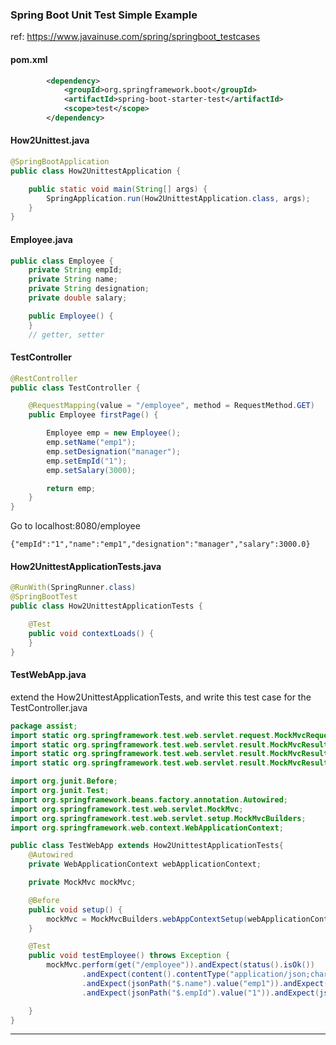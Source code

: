 ### Spring Boot Unit Test Simple Example
ref:  https://www.javainuse.com/spring/springboot_testcases

#### pom.xml
``` xml
		<dependency>
			<groupId>org.springframework.boot</groupId>
			<artifactId>spring-boot-starter-test</artifactId>
			<scope>test</scope>
		</dependency>
```
#### How2Unittest.java
``` java
@SpringBootApplication
public class How2UnittestApplication {

	public static void main(String[] args) {
		SpringApplication.run(How2UnittestApplication.class, args);
	}
}
```
#### Employee.java
``` java
public class Employee {
	private String empId;
	private String name;
	private String designation;
	private double salary;

	public Employee() {
	}
	// getter, setter
```
#### TestController
``` java
@RestController
public class TestController {

	@RequestMapping(value = "/employee", method = RequestMethod.GET)
	public Employee firstPage() {

		Employee emp = new Employee();
		emp.setName("emp1");
		emp.setDesignation("manager");
		emp.setEmpId("1");
		emp.setSalary(3000);

		return emp;
	}
}
```
Go to localhost:8080/employee
``` console
{"empId":"1","name":"emp1","designation":"manager","salary":3000.0}
```

#### How2UnittestApplicationTests.java
``` java
@RunWith(SpringRunner.class)
@SpringBootTest
public class How2UnittestApplicationTests {

	@Test
	public void contextLoads() {
	}
}
```
#### TestWebApp.java
extend  the How2UnittestApplicationTests, and write this test case for the TestController.java

``` java
package assist;
import static org.springframework.test.web.servlet.request.MockMvcRequestBuilders.get;
import static org.springframework.test.web.servlet.result.MockMvcResultMatchers.content;
import static org.springframework.test.web.servlet.result.MockMvcResultMatchers.jsonPath;
import static org.springframework.test.web.servlet.result.MockMvcResultMatchers.status;

import org.junit.Before;
import org.junit.Test;
import org.springframework.beans.factory.annotation.Autowired;
import org.springframework.test.web.servlet.MockMvc;
import org.springframework.test.web.servlet.setup.MockMvcBuilders;
import org.springframework.web.context.WebApplicationContext;

public class TestWebApp extends How2UnittestApplicationTests{
	@Autowired
	private WebApplicationContext webApplicationContext;

	private MockMvc mockMvc;

	@Before
	public void setup() {
		mockMvc = MockMvcBuilders.webAppContextSetup(webApplicationContext).build();
	}

	@Test
	public void testEmployee() throws Exception {
		mockMvc.perform(get("/employee")).andExpect(status().isOk())
				.andExpect(content().contentType("application/json;charset=UTF-8"))
				.andExpect(jsonPath("$.name").value("emp1")).andExpect(jsonPath("$.designation").value("manager"))
				.andExpect(jsonPath("$.empId").value("1")).andExpect(jsonPath("$.salary").value(3000));

	}
}
```

---